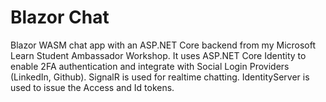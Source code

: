 # Blazor Chat

Blazor WASM chat app with an ASP.NET Core backend from my Microsoft Learn Student Ambassador Workshop. It uses ASP.NET Core Identity to enable 2FA authentication and integrate with Social Login Providers (LinkedIn, Github). SignalR is used for realtime chatting. IdentityServer is used to issue the Access and Id tokens. 
